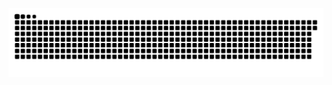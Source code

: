 ![GitHub Snake](https://raw.githubusercontent.com/kiwi-exe/kiwi-exe/output/github-contribution-grid-snake-dark.svg)

